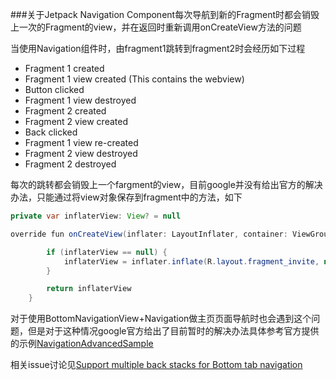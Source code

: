 ###关于Jetpack Navigation Component每次导航到新的Fragment时都会销毁上一次的Fragment的view，并在返回时重新调用onCreateView方法的问题

当使用Navigation组件时，由fragment1跳转到fragment2时会经历如下过程

* Fragment 1 created
* Fragment 1 view created (This contains the webview)
* Button clicked
* Fragment 1 view destroyed
* Fragment 2 created
* Fragment 2 view created
* Back clicked
* Fragment 1 view re-created
* Fragment 2 view destroyed
* Fragment 2 destroyed

每次的跳转都会销毁上一个fargment的view，目前google并没有给出官方的解决办法，只能通过将view对象保存到fragment中的方法，如下

```java
private var inflaterView: View? = null

override fun onCreateView(inflater: LayoutInflater, container: ViewGroup?,savedInstanceState: Bundle?): View? {

        if (inflaterView == null) {
            inflaterView = inflater.inflate(R.layout.fragment_invite, null)
        }

        return inflaterView
    }
```

对于使用BottomNavigationView+Navigation做主页页面导航时也会遇到这个问题，但是对于这种情况google官方给出了目前暂时的解决办法具体参考官方提供的示例[NavigationAdvancedSample](https://github.com/android/architecture-components-samples/tree/master/NavigationAdvancedSample) 

相关issue讨论见[Support multiple back stacks for Bottom tab navigation](https://issuetracker.google.com/issues/80029773)